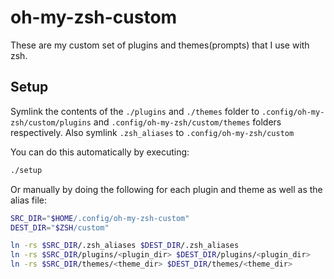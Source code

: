 # oh-my-zsh-custom

These are my custom set of plugins and themes(prompts) that I use with zsh.

## Setup

Symlink the contents of the `./plugins` and `./themes` folder to 
`.config/oh-my-zsh/custom/plugins` and `.config/oh-my-zsh/custom/themes` folders respectively.
Also symlink `.zsh_aliases` to `.config/oh-my-zsh/custom`

You can do this automatically by executing:
```sh
./setup
```

Or manually by doing the following for each plugin and theme as well as the alias file:
```sh
SRC_DIR="$HOME/.config/oh-my-zsh-custom"
DEST_DIR="$ZSH/custom"

ln -rs $SRC_DIR/.zsh_aliases $DEST_DIR/.zsh_aliases
ln -rs $SRC_DIR/plugins/<plugin_dir> $DEST_DIR/plugins/<plugin_dir>
ln -rs $SRC_DIR/themes/<theme_dir> $DEST_DIR/themes/<theme_dir>
```

